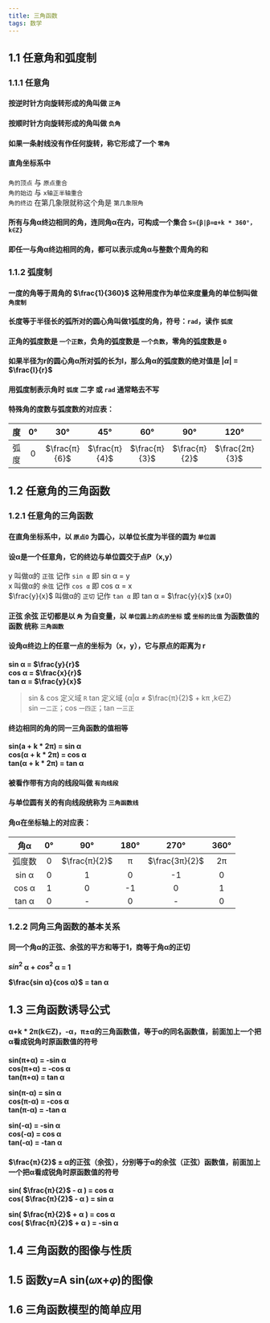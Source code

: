 ```yaml
---
title: 三角函数
tags: 数学
---
```


<!--more-->

## 1.1 任意角和弧度制

### 1.1.1 任意角

#### 按逆时针方向旋转形成的角叫做 `正角`

#### 按顺时针方向旋转形成的角叫做 `负角`

#### 如果一条射线没有作任何旋转，称它形成了一个 `零角`

#### 直角坐标系中
`角的顶点` 与 `原点重合`  
`角的始边` 与 `x轴正半轴重合`  
`角的终边` 在第几象限就称这个角是 `第几象限角`

#### 所有与角α终边相同的角，连同角α在内，可构成一个集合 `S={β|β=α+k * 360°，k∈Z}`

#### 即任一与角α终边相同的角，都可以表示成角α与整数个周角的和

### 1.1.2 弧度制

#### 一度的角等于周角的 $\frac{1}{360}$ 这种用度作为单位来度量角的单位制叫做 `角度制`

#### 长度等于半径长的弧所对的圆心角叫做1弧度的角，符号：`rad`，读作 `弧度`

#### 正角的弧度数是 `一个正数`，负角的弧度数是 `一个负数`，零角的弧度数是 `0`

#### 如果半径为r的圆心角α所对弧的长为l，那么角α的弧度数的绝对值是 $|α|$ = $\frac{l}{r}$

#### 用弧度制表示角时 `弧度` 二字 或 `rad` 通常略去不写

#### 特殊角的度数与弧度数的对应表：

 |度|0°|30°|45°|60°|90°|120°|135°|150°|180°|270°|360°|
 |:-:|:-:|:-:|:-:|:-:|:-:|:-:|:-:|:-:|:-:|:-:|:-:|
 |弧度|0|$\frac{π}{6}$|$\frac{π}{4}$|$\frac{π}{3}$|$\frac{π}{2}$|$\frac{2π}{3}$|$\frac{3π}{4}$|$\frac{5π}{6}$|π|$\frac{3π}{2}$|2π|

## 1.2 任意角的三角函数

### 1.2.1 任意角的三角函数

#### 在直角坐标系中，以 `原点O` 为圆心，以单位长度为半径的圆为 `单位圆`

#### 设α是一个任意角，它的终边与单位圆交于点P（x,y）
y 叫做α的 `正弦` 记作 `sin α` 即 sin α = y  
x 叫做α的 `余弦` 记作 `cos α` 即 cos α = x  
$\frac{y}{x}$ 叫做α的 `正切` 记作 `tan α` 即 tan α = $\frac{y}{x}$ (x≠0)

#### 正弦 余弦 正切都是以 `角` 为自变量，以 `单位圆上的点的坐标` 或 `坐标的比值` 为函数值的函数 统称 `三角函数`

#### 设角α终边上的任意一点的坐标为（x，y），它与原点的距离为 r
**sin α = $\frac{y}{r}$**  
**cos α = $\frac{x}{r}$**  
**tan α = $\frac{y}{x}$**
> sin & cos 定义域 `R` tan 定义域 {α|α ≠ $\frac{π}{2}$ + kπ ,k∈Z}  
> sin `一二正`；cos `一四正`；tan `一三正`

#### 终边相同的角的同一三角函数的值相等
**sin(a + k * 2π) = sin α**  
**cos(α + k * 2π) = cos α**  
**tan(α + k * 2π) = tan α**

#### 被看作带有方向的线段叫做 `有向线段`

#### 与单位圆有关的有向线段统称为 `三角函数线`

#### 角α在坐标轴上的对应表：

|角α|0°|90°|180°|270°|360°|
|:-:|:-:|:-:|:-:|:-:|:-:|
|弧度数|0|$\frac{π}{2}$|π|$\frac{3π}{2}$|2π|
|sin α|0|1|0|-1|0|
|cos α|1|0|-1|0|1|
|tan α|0|-|0|-|0|

### 1.2.2 同角三角函数的基本关系

#### 同一个角α的正弦、余弦的平方和等于1，商等于角α的正切
**$sin^2$ α + $cos^2$ α = 1**

**$\frac{sin α}{cos α}$ = tan α**

## 1.3 三角函数诱导公式

#### α+k * 2π(k∈Z)，-α，π±α的三角函数值，等于α的同名函数值，前面加上一个把α看成锐角时原函数值的符号

**sin(π+α) = -sin α**  
**cos(π+α) = -cos α**  
**tan(π+α) = tan α**

**sin(π-α) = sin α**  
**cos(π-α) = -cos α**  
**tan(π-α) = -tan α**

**sin(-α) = -sin α**  
**cos(-α) = cos α**  
**tan(-α) = -tan α**

#### $\frac{π}{2}$ ± α的正弦（余弦），分别等于α的余弦（正弦）函数值，前面加上一个把α看成锐角时原函数值的符号

**sin( $\frac{π}{2}$ - α ) = cos α**  
**cos( $\frac{π}{2}$ - α ) = sin α**

**sin( $\frac{π}{2}$ + α ) = cos α**  
**cos( $\frac{π}{2}$ + α ) = -sin α**

## 1.4 三角函数的图像与性质

## 1.5 函数y=A sin(𝜔x+𝜑)的图像

## 1.6 三角函数模型的简单应用

